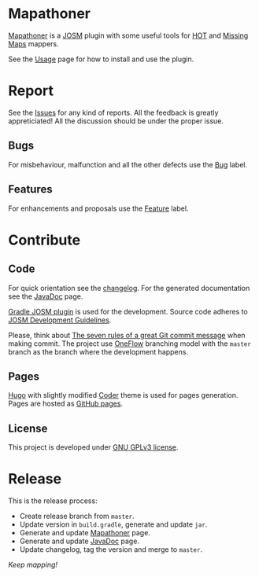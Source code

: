 # Mapathoner
[Mapathoner] is a [JOSM] plugin with some useful tools for [HOT] and [Missing
Maps] mappers.

See the [Usage] page for how to install and use the plugin.

[Mapathoner]: https://qeef.github.io/mapathoner/
[JOSM]: https://josm.openstreetmap.de/
[HOT]: https://www.hotosm.org/
[Missing Maps]: http://www.missingmaps.org/
[Usage]: https://qeef.github.io/mapathoner/usage/

# Report
See the [Issues] for any kind of reports. All the feedback is greatly
appreticiated! All the discussion should be under the proper issue.

## Bugs
For misbehaviour, malfunction and all the other defects use the [Bug] label.

## Features
For enhancements and proposals use the [Feature] label.

[Issues]: https://github.com/qeef/mapathoner/issues
[Bug]: https://github.com/qeef/mapathoner/labels/bug
[Feature]: https://github.com/qeef/mapathoner/labels/feature

# Contribute
## Code
For quick orientation see the [changelog]. For the generated documentation see
the [JavaDoc] page.

[Gradle JOSM plugin] is used for the development. Source code adheres to [JOSM
Development Guidelines].

Please, think about [The seven rules of a great Git commit message] when making
commit. The project use [OneFlow] branching model with the `master` branch as
the branch where the development happens.

## Pages
[Hugo] with slightly modified [Coder] theme is used for pages generation. Pages
are hosted as [GitHub pages].

## License
This project is developed under [GNU GPLv3 license].

[changelog]: ./CHANGELOG.md
[JavaDoc]: https://qeef.github.io/mapathoner/javadoc/
[Gradle JOSM plugin]: https://plugins.gradle.org/plugin/org.openstreetmap.josm
[JOSM Development Guidelines]: https://josm.openstreetmap.de/wiki/DevelopersGuide/StyleGuide/
[The seven rules of a great Git commit message]: https://chris.beams.io/posts/git-commit/
[OneFlow]: http://endoflineblog.com/oneflow-a-git-branching-model-and-workflow
[Hugo]: http://gohugo.io/
[Coder]: https://github.com/luizdepra/hugo-coder
[GitHub pages]: https://pages.github.com/
[GNU GPLv3 license]: ./LICENSE

# Release
This is the release process:
- Create release branch from `master`.
- Update version in `build.gradle`, generate and update `jar`.
- Generate and update [Mapathoner] page.
- Generate and update [JavaDoc] page.
- Update changelog, tag the version and merge to `master`.

*Keep mapping!*
